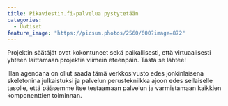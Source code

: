 ```yaml
---
title: Pikaviestin.fi-palvelua pystytetään
categories:
  - Uutiset
feature_image: "https://picsum.photos/2560/600?image=872"
---
```


Projektin säätäjät ovat kokontuneet sekä paikallisesti, että virtuaalisesti yhteen laittamaan projektia viimein eteenpäin. Tästä se lähtee!

Illan agendana on ollut saada tämä verkkosivusto edes jonkinlaisena skeletonina julkaistuksi ja palvelun perustekniikka ajoon edes sellaiselle tasolle, että pääsemme itse testaamaan palvelun ja varmistamaan kaikkien komponenttien toiminnan.
